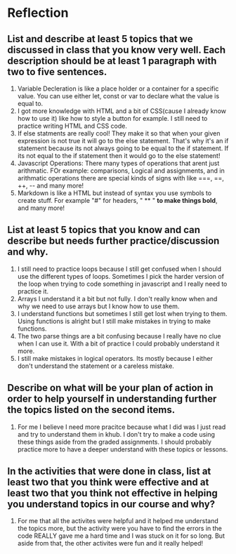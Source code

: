 # **Reflection**
## List and describe at least 5 topics that we discussed in class that you know very well. Each description should be at least 1 paragraph with two to five sentences.

1. Variable Decleration is like a place holder or a container for a specific value. You can use either let, const or var to declare what the value is equal to.
2. I got more knowledge with HTML and a bit of CSS(cause I already know how to use it) like how to style a button for example. I still need to practice writing HTML and CSS code. 
3. If else statments are really cool! They make it so that when your given expression is not true it will go to the else statement. That's why it's an if statement because its not always going to be equal to the if statement. If its not equal to the if statement then it would go to the else statement!
4. Javascript Operations: There many types of operations that arent just arithmatic. FOr example: comparisons, Logical and assignments, and in arithmatic operations there are special kinds of signs with like ===, ==, ++, -- and many more!
5. Markdown is like a HTML but instead of syntax you use symbols to create stuff. For example "#" for headers, " ** " **to make things bold**, and many more!

## List at least 5 topics that you know and can describe but needs further practice/discussion and why.

1. I still need to practice loops because I still get confused when I should use the different types of loops. Sometimes I pick the harder version of the loop when trying to code something in javascript and I really need to practice it.
2. Arrays I understand it a bit but not fully. I don't really know when and why we need to use arrays but I know how to use them.
3. I understand functions but sometimes I still get lost when trying to them. Using functions is alright but I still make mistakes in trying to make functions.
4. The two parse things are a bit confusing because I really have no clue when I can use it. With a bit of practice I could probably understand it more.
5. I still make mistakes in logical operators. Its mostly because I either don't understand the statement or a careless mistake.

## Describe on what will be your plan of action in order to help yourself in understanding further the topics listed on the second items.

1. For me I believe I need more pracitce because what I did was I just read and try to understand them in khub. I don't try to make a code using these things aside from the graded assignments. I should probably practice more to have a deeper understand with these topics or lessons.

## In the activities that were done in class, list at least two that you think were effective and at least two that you think not effective in helping you understand topics in our course and why?

1. For me that all the activites were helpful and it helped me understand the topics more, but the activity were you have to find the errors in the code REALLY gave me a hard time and I was stuck on it for so long. But aside from that, the other activites were fun and it really helped!